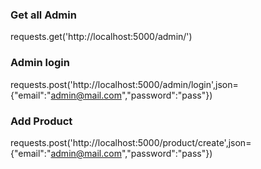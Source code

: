 ### Get all Admin
requests.get('http://localhost:5000/admin/')

### Admin login

requests.post('http://localhost:5000/admin/login',json={"email":"admin@mail.com","password":"pass"})

### Add Product
requests.post('http://localhost:5000/product/create',json={"email":"admin@mail.com","password":"pass"})